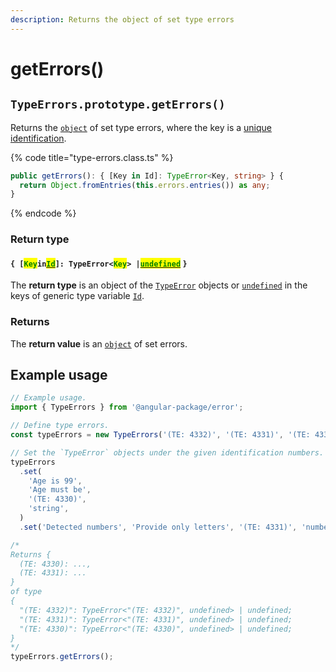 ```yaml
---
description: Returns the object of set type errors
---
```


# getErrors()

## `TypeErrors.prototype.getErrors()`

Returns the [`object`](https://developer.mozilla.org/en-US/docs/Web/JavaScript/Reference/Global\_Objects/Object) of set type errors, where the key is a [unique identification](../../getting-started/basic-concepts.md#unique-identification).

{% code title="type-errors.class.ts" %}
```typescript
public getErrors(): { [Key in Id]: TypeError<Key, string> } {
  return Object.fromEntries(this.errors.entries()) as any;
}
```
{% endcode %}

### Return type

#### `{ [`<mark style="color:green;">`Key`</mark>`in`[<mark style="color:green;">`Id`</mark>](../generic-type-variables.md#typeerrors-less-than-id-greater-than)`]: TypeError<`<mark style="color:green;">`Key`</mark>`> |`[<mark style="color:green;">`undefined`</mark>](https://www.typescriptlang.org/docs/handbook/basic-types.html#null-and-undefined) `}`

The **return type** is an object of the [`TypeError`](broken-reference) objects or [`undefined`](https://www.typescriptlang.org/docs/handbook/basic-types.html#null-and-undefined) in the keys of generic type variable [`Id`](../generic-type-variables.md#typeerrors-less-than-id-greater-than).

### Returns

The **return value** is an [`object`](https://developer.mozilla.org/en-US/docs/Web/JavaScript/Reference/Global\_Objects/Object) of set errors.

## Example usage

```typescript
// Example usage.
import { TypeErrors } from '@angular-package/error';

// Define type errors.
const typeErrors = new TypeErrors('(TE: 4332)', '(TE: 4331)', '(TE: 4330)');

// Set the `TypeError` objects under the given identification numbers.
typeErrors
  .set(
    'Age is 99',
    'Age must be',
    '(TE: 4330)',
    'string',
  )
  .set('Detected numbers', 'Provide only letters', '(TE: 4331)', 'number');

/*
Returns {
  (TE: 4330): ...,
  (TE: 4331): ...
}
of type
{
  "(TE: 4332)": TypeError<"(TE: 4332)", undefined> | undefined;
  "(TE: 4331)": TypeError<"(TE: 4331)", undefined> | undefined;
  "(TE: 4330)": TypeError<"(TE: 4330)", undefined> | undefined;
}
*/
typeErrors.getErrors();
```
